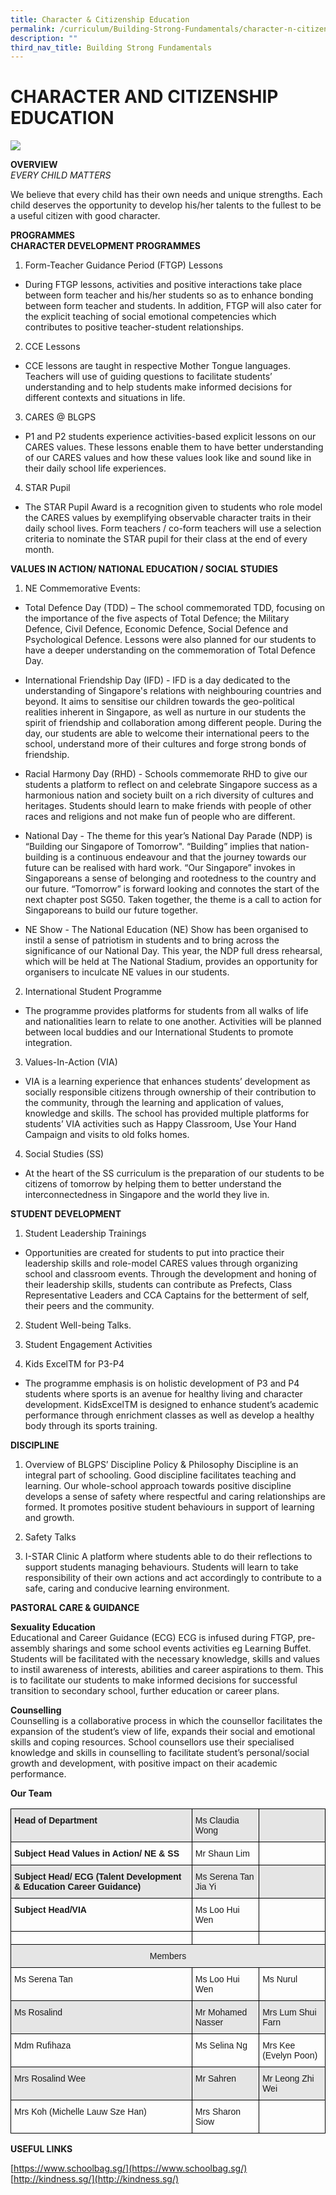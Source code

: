 ```yaml
---
title: Character & Citizenship Education
permalink: /curriculum/Building-Strong-Fundamentals/character-n-citizenship-education/
description: ""
third_nav_title: Building Strong Fundamentals
---
```

# CHARACTER AND CITIZENSHIP EDUCATION

![](/images/CCE%20Formal.jpg)

**OVERVIEW**<br>
*EVERY CHILD MATTERS*

We believe that every child has their own needs and unique strengths. Each child deserves the opportunity to develop his/her talents to the fullest to be a useful citizen with good character.

**PROGRAMMES**<br>
**CHARACTER DEVELOPMENT PROGRAMMES**

1. Form-Teacher Guidance Period (FTGP) Lessons 
- During FTGP lessons, activities and positive interactions take place between form teacher and his/her students so as to enhance bonding between form teacher and students. In addition, FTGP will also cater for the explicit teaching of social emotional competencies which contributes to positive teacher-student relationships. 

2. CCE Lessons 
- CCE lessons are taught in respective Mother Tongue languages. Teachers will use of guiding questions to facilitate students’ understanding and to help students make informed decisions for different contexts and situations in life. 

3. CARES @ BLGPS 
- P1 and P2 students experience activities-based explicit lessons on our CARES values. These lessons enable them to have better understanding of our CARES values and how these values look like and sound like in their daily school life experiences. 

4. STAR Pupil 
- The STAR Pupil Award is a recognition given to students who role model the CARES values by exemplifying observable character traits in their daily school lives. Form teachers / co-form teachers will use a selection criteria to nominate the STAR pupil for their class at the end of every month.

**VALUES IN ACTION/ NATIONAL EDUCATION / SOCIAL STUDIES**

1. NE Commemorative Events: 
 - Total Defence Day (TDD) – The school commemorated TDD, focusing on the importance of the five aspects of Total Defence; the Military Defence, Civil Defence, Economic Defence, Social Defence and Psychological Defence. Lessons were also planned for our students to have a deeper understanding on the commemoration of Total Defence Day. 

- International Friendship Day (IFD) - IFD is a day dedicated to the understanding of Singapore's relations with neighbouring countries and beyond. It aims to sensitise our children towards the geo-political realities inherent in Singapore, as well as nurture in our students the spirit of friendship and collaboration among different people. During the day, our students are able to welcome their international peers to the school, understand more of their cultures and forge strong bonds of friendship. 

- Racial Harmony Day (RHD) - Schools commemorate RHD to give our students a platform to reflect on and celebrate Singapore success as a harmonious nation and society built on a rich diversity of cultures and heritages. Students should learn to make friends with people of other races and religions and not make fun of people who are different. 

- National Day - The theme for this year’s National Day Parade (NDP) is “Building our Singapore of Tomorrow". “Building” implies that nation-building is a continuous endeavour and that the journey towards our future can be realised with hard work. “Our Singapore” invokes in Singaporeans a sense of belonging and rootedness to the country and our future. “Tomorrow” is forward looking and connotes the start of the next chapter post SG50. Taken together, the theme is a call to action for Singaporeans to build our future together. 

- NE Show - The National Education (NE) Show has been organised to instil a sense of patriotism in students and to bring across the significance of our National Day. This year, the NDP full dress rehearsal, which will be held at The National Stadium, provides an opportunity for organisers to inculcate NE values in our students. 

2. International Student Programme 
- The programme provides platforms for students from all walks of life and nationalities learn to relate to one another. Activities will be planned between local buddies and our International Students to promote integration. 

3. Values-In-Action (VIA) 
- VIA is a learning experience that enhances students’ development as socially responsible citizens through ownership of their contribution to the community, through the learning and application of values, knowledge and skills. The school has provided multiple platforms for students’ VIA activities such as Happy Classroom, Use Your Hand Campaign and visits to old folks homes. 
 
4. Social Studies (SS) 
- At the heart of the SS curriculum is the preparation of our students to be citizens of tomorrow by helping them to better understand the interconnectedness in Singapore and the world they live in.

**STUDENT DEVELOPMENT** 

1. Student Leadership Trainings 
- Opportunities are created for students to put into practice their leadership skills and role-model CARES values through organizing school and classroom events. Through the development and honing of their leadership skills, students can contribute as Prefects, Class Representative Leaders and CCA Captains for the betterment of self, their peers and the community. 

2. Student Well-being Talks. 

3. Student Engagement Activities 
 
4. Kids ExcelTM for P3-P4 
- The programme emphasis is on holistic development of P3 and P4 students where sports is an avenue for healthy living and character development. KidsExcelTM is designed to enhance student’s academic performance through enrichment classes as well as develop a healthy body through its sports training.


**DISCIPLINE**

1. Overview of BLGPS’ Discipline Policy & Philosophy Discipline is an integral part of schooling. Good discipline facilitates teaching and learning. Our whole-school approach towards positive discipline develops a sense of safety where respectful and caring relationships are formed. It promotes positive student behaviours in support of learning and growth. 

2. Safety Talks 

3. I-STAR Clinic 
A platform where students able to do their reflections to support students managing behaviours. Students will learn to take responsibility of their own actions and act accordingly to contribute to a safe, caring and conducive learning environment.

**PASTORAL CARE & GUIDANCE** 

**Sexuality Education** <br>
Educational and Career Guidance (ECG) ECG is infused during FTGP, pre-assembly sharings and some school events activities eg Learning Buffet. Students will be facilitated with the necessary knowledge, skills and values to instil awareness of interests, abilities and career aspirations to them. This is to facilitate our students to make informed decisions for successful transition to secondary school, further education or career plans. 

**Counselling** <br>
Counselling is a collaborative process in which the counsellor facilitates the expansion of the student’s view of life, expands their social and emotional skills and coping resources. School counsellors use their specialised knowledge and skills in counselling to facilitate student’s personal/social growth and development, with positive impact on their academic performance.

**Our Team**

<style type="text/css">
.tg  {border-collapse:collapse;border-spacing:0;}
.tg td{border-color:black;border-style:solid;border-width:1px;font-family:Arial, sans-serif;font-size:14px;
  overflow:hidden;padding:10px 5px;word-break:normal;}
.tg th{border-color:black;border-style:solid;border-width:1px;font-family:Arial, sans-serif;font-size:14px;
  font-weight:normal;overflow:hidden;padding:10px 5px;word-break:normal;}
.tg .tg-cly1{text-align:left;vertical-align:middle}
.tg .tg-1wig{font-weight:bold;text-align:left;vertical-align:top}
.tg .tg-9678{background-color:#E5E5E5;text-align:left;vertical-align:top}
.tg .tg-mdf1{background-color:#E5E5E5;font-weight:bold;text-align:left;vertical-align:top}
.tg .tg-0lax{text-align:left;vertical-align:top}
.tg .tg-faf8{background-color:#E5E5E5;text-align:left;vertical-align:middle}
.tg .tg-nrix{text-align:center;vertical-align:middle}
.tg .tg-6wmi{background-color:#E5E5E5;text-align:center;vertical-align:top}
</style>
<table class="tg">
<thead>
  <tr>
    <th class="tg-mdf1">Head of Department                            </th>
    <th class="tg-9678">Ms Claudia Wong</th>
    <th class="tg-9678"> </th>
  </tr>
</thead>
<tbody>
  <tr>
    <td class="tg-1wig">Subject Head Values in Action/ NE &amp; SS</td>
    <td class="tg-0lax">Mr Shaun Lim </td>
    <td class="tg-0lax"></td>
  </tr>
  <tr>
    <td class="tg-mdf1">Subject Head/ ECG (Talent Development &amp; Education Career Guidance) </td>
    <td class="tg-faf8">Ms Serena Tan Jia Yi<br></td>
    <td class="tg-9678"> </td>
  </tr>
  <tr>
    <td class="tg-1wig">Subject Head/VIA</td>
    <td class="tg-0lax">Ms Loo Hui Wen </td>
    <td class="tg-nrix"> </td>
  </tr>
  <tr>
    <td class="tg-0lax"></td>
    <td class="tg-cly1"></td>
    <td class="tg-0lax"> </td>
  </tr>
  <tr>
    <td class="tg-6wmi" colspan="3">Members</td>
  </tr>
  <tr>
    <td class="tg-0lax">Ms Serena Tan</td>
    <td class="tg-0lax">Ms Loo Hui Wen  </td>
    <td class="tg-0lax">Ms Nurul</td>
  </tr>
  <tr>
    <td class="tg-9678">Ms Rosalind</td>
    <td class="tg-9678">Mr Mohamed Nasser  </td>
    <td class="tg-faf8">Mrs Lum Shui Farn<br></td>
  </tr>
  <tr>
    <td class="tg-0lax">Mdm Rufihaza</td>
    <td class="tg-0lax">Ms Selina Ng<br></td>
    <td class="tg-0lax">Mrs Kee  (Evelyn Poon)<br></td>
  </tr>
  <tr>
    <td class="tg-9678">Mrs Rosalind Wee</td>
    <td class="tg-9678">Mr Sahren</td>
    <td class="tg-faf8">Mr Leong Zhi Wei</td>
  </tr>
  <tr>
    <td class="tg-0lax">Mrs Koh (Michelle Lauw Sze Han)<br></td>
    <td class="tg-cly1">Mrs Sharon Siow</td>
    <td class="tg-0lax"></td>
  </tr>
</tbody>
</table>

**USEFUL LINKS**

[https://www.schoolbag.sg/](https://www.schoolbag.sg/)<br>
[http://kindness.sg/](http://kindness.sg/)